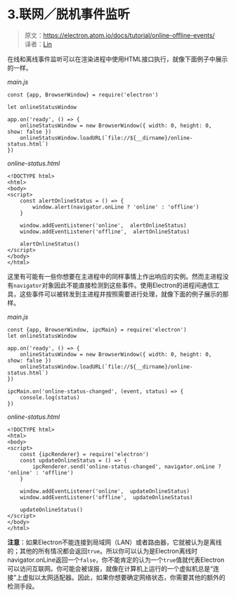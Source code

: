 # 3.联网／脱机事件监听

> 原文：https://electron.atom.io/docs/tutorial/online-offline-events/   
译者：[Lin]()    

在线和离线事件监听可以在渲染进程中使用HTML接口执行，就像下面例子中展示的一样。   

*main.js*   

    const {app, BrowserWindow} = require('electron')

    let onlineStatusWindow

    app.on('ready', () => {
        onlineStatusWindow = new BrowserWindow({ width: 0, height: 0, show: false })
        onlineStatusWindow.loadURL(`file://${__dirname}/online-status.html`)
    })
*online-status.html*

    <!DOCTYPE html>
    <html>
    <body>
    <script>
        const alertOnlineStatus = () => {
            window.alert(navigator.onLine ? 'online' : 'offline')
        }

        window.addEventListener('online',  alertOnlineStatus)
        window.addEventListener('offline',  alertOnlineStatus)

        alertOnlineStatus()
    </script>
    </body>
    </html>

这里有可能有一些你想要在主进程中的同样事情上作出响应的实例。然而主进程没有`navigator`对象因此不能直接检测到这些事件。使用Electron的进程间通信工具，这些事件可以被转发到主进程并按照需要进行处理，就像下面的例子展示的那样。

*main.js*

    const {app, BrowserWindow, ipcMain} = require('electron')
    let onlineStatusWindow

    app.on('ready', () => {
        onlineStatusWindow = new BrowserWindow({ width: 0, height: 0, show: false })
        onlineStatusWindow.loadURL(`file://${__dirname}/online-status.html`)
    })

    ipcMain.on('online-status-changed', (event, status) => {
        console.log(status)
    })
*online-status.html*

    <!DOCTYPE html>
    <html>
    <body>
    <script>
        const {ipcRenderer} = require('electron')
        const updateOnlineStatus = () => {
            ipcRenderer.send('online-status-changed', navigator.onLine ? 'online' : 'offline')
        }

        window.addEventListener('online',  updateOnlineStatus)
        window.addEventListener('offline',  updateOnlineStatus)

        updateOnlineStatus()
    </script>
    </body>
    </html>

**注意**：如果Electron不能连接到局域网（LAN）或者路由器，它就被认为是离线的；其他的所有情况都会返回`true`。所以你可以认为是Electron离线时navigator.onLine返回一个`false`，你不能肯定的认为一个`true`值就代表Electron可以访问互联网。你可能会被误报，就像在计算机上运行的一个虚拟机总是“连接”上虚拟以太网适配器。因此，如果你想要确定网络状态，你需要其他的额外的检测手段。